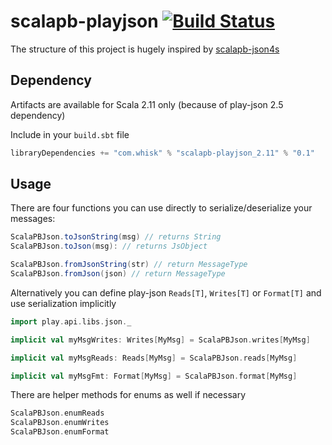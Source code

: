 # scalapb-playjson [![Build Status](https://travis-ci.org/whisklabs/scalapb-playjson.svg?branch=master)](https://travis-ci.org/whisklabs/scalapb-playjson)

The structure of this project is hugely inspired by [scalapb-json4s](https://github.com/trueaccord/scalapb-json4s)

## Dependency

Artifacts are available for Scala 2.11 only (because of play-json 2.5 dependency)

Include in your `build.sbt` file

```scala
libraryDependencies += "com.whisk" % "scalapb-playjson_2.11" % "0.1"
```

## Usage

There are four functions you can use directly to serialize/deserialize your messages:

```scala
ScalaPBJson.toJsonString(msg) // returns String
ScalaPBJson.toJson(msg): // returns JsObject

ScalaPBJson.fromJsonString(str) // return MessageType
ScalaPBJson.fromJson(json) // return MessageType
```

Alternatively you can define play-json `Reads[T]`, `Writes[T]` or `Format[T]` and use serialization implicitly

```scala
import play.api.libs.json._

implicit val myMsgWrites: Writes[MyMsg] = ScalaPBJson.writes[MyMsg]

implicit val myMsgReads: Reads[MyMsg] = ScalaPBJson.reads[MyMsg]

implicit val myMsgFmt: Format[MyMsg] = ScalaPBJson.format[MyMsg]
```

There are helper methods for enums as well if necessary

```scala
ScalaPBJson.enumReads
ScalaPBJson.enumWrites
ScalaPBJson.enumFormat
```
